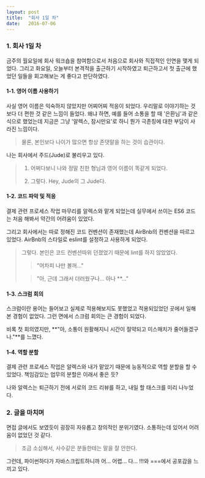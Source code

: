 ```yaml
---
layout: post
title:  "회사 1일 차"
date:   2016-07-06
---
```


### 1. 회사 1일 차

금주의 월요일에 회사 워크숍을 참여함으로서 처음으로 회사와 직접적인 인연을 맺게 되었다. 그리고 화요일, 오늘부터 본격적을 출근하기 시작하였고 퇴근하고서 첫 출근에 했었던 일들을 회고해보는 게 좋다고 판단하였다.

#### 1-1. 영어 이름 사용하기

사실 영어 이름은 익숙하지 않았지만 어찌어찌 적응이 되었다. 우리말로 이야기하는 것보다 더 편한 것 같은 느낌이 들었다. 왜냐 하면, 예를 들어 소통을 할 때 '은환님'과 같은 식으로 했었는데 지금은 그냥 '알렉스, 잠시만요'로 하니 뭔가 극존칭에 대한 부담이 사라진 느낌이다.

> 물론, 본인보다 나이가 많으면 항상 존댓말을 하는 것이 습관이다.

나는 회사에서 주드(Jude)로 불리우고 있다.

> 1. 어쩌다보니 나와 정말 친한 형님과 영어 이름이 똑같게 되었다.
> 
> 2. 그렇다. Hey, Jude의 그 Jude다.


#### 1-2. 코드 파악 및 적응

결제 관련 프로세스 작업 마무리를 알렉스와 맡게 되었는데 실무에서 쓰이는 ES6 코드는 처음 해봐서 약간의 어려움이 있었다. 

그리고 회사에서는 따로 정해진 코드 컨벤션이 존재했는데 AirBnb의 컨벤션을 따르고 있었다. AirBnb의 스타일로 eslint를 설정하고 사용하게 되었다.

> 그렇다. 본인은 코드 컨벤션따위 던졌었기 때문에 lint를 하지 않았었다.
> 
> > "어차피 나만 볼꺼..."
> 
> > "아, 근데 그래서 더러웠구나... 아나 **..."

#### 1-3. 스크럼 회의

스크럼이란 용어는 들어보고 실제로 적용해보지도 못했었고 적용되있었던 곳에서 일해본 경험이 없었다. 그런 면에서 스크럼 회의는 큰 경험이 되었다.

비록 첫 회의였지만, **"아, 소통이 원활해지니 시간이 절약되고 미스매치가 줄어들겠구나."**를 느꼈다. 

#### 1-4. 역할 분할

결제 관련 프로세스 작업은 알렉스와 내가 맡았기 때문에 능동적으로 역할 분할을 할 수 있었다. 책임감있는 업무의 분할은 이래서 좋은 듯? 

나와 알렉스는 퇴근하기 전에 서로의 코드 리뷰를 하고, 내일 할 태스크를 미리 나누었다.

### 2. 글을 마치며

면접 글에서도 보였듯이 굉장히 자유롭고 창의적인 분위기였다. 소통하는데 있어서 어려움이 없었던 것 같다.

> 조금 소심해서, 사수같은 분들한테는 말을 잘 안한다.

그런데, 파이썬하다가 자바스크립트하니까 어... 어렵... 다... !!!와 ===에서 공포감을 느끼고 있다.